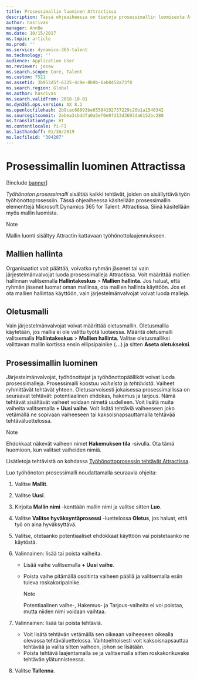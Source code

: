 ```yaml
---
title: Prosessimallin luominen Attractissa
description: Tässä ohjeaiheessa on tietoja prosessimallin luomisesta Attractissa.
author: hasrivas
manager: AnnBe
ms.date: 10/15/2017
ms.topic: article
ms.prod: ''
ms.service: dynamics-365-talent
ms.technology: ''
audience: Application User
ms.reviewer: josaw
ms.search.scope: Core, Talent
ms.custom: 7521
ms.assetid: 3b953d5f-6325-4c9e-8b9b-6ab0458a73f8
ms.search.region: Global
ms.author: hasrivas
ms.search.validFrom: 2018-10-01
ms.dyn365.ops.version: AX 8.1
ms.openlocfilehash: 2b9cac68093be65584192757229c20b1a1546342
ms.sourcegitcommit: 2ebea3cbddfa0a5ef0e0fd13d3693da6152bc288
ms.translationtype: HT
ms.contentlocale: fi-FI
ms.lasthandoff: 01/30/2019
ms.locfileid: "304207"
---
```

# <a name="create-a-process-template-in-attract"></a>Prosessimallin luominen Attractissa

[!include [banner](includes/banner.md)]

*Työhönoton prosessimalli* sisältää kaikki tehtävät, joiden on sisällyttävä työn työhönottoprosessiin. Tässä ohjeaiheessa käsitellään prosessimallin elementtejä Microsoft Dynamics 365 for Talent: Attractissa. Siinä käsitellään myös mallin luomista.

> [!NOTE]
> Mallin luonti sisältyy Attractin kattavaan työhönottolaajennukseen.

## <a name="template-management"></a>Mallien hallinta

Organisaatiot voit päättää, voivatko ryhmän jäsenet tai vain järjestelmänvalvojat luoda prosessimalleja Attractissa. Voit määrittää mallien hallinnan valitsemalla **Hallintakeskus** \> **Mallien hallinta**. Jos haluat, että ryhmän jäsenet luomat oman mallinsa, ota mallien hallinta käyttöön. Jos et ota mallien hallintaa käyttöön, vain järjestelmänvalvojat voivat luoda malleja.

## <a name="default-template"></a>Oletusmalli

Vain järjestelmänvalvojat voivat määrittää oletusmallin. Oletusmallia käytetään, jos mallia ei ole valittu työtä luotaessa. Määritä oletusmalli valitsemalla **Hallintakeskus** \> **Mallien hallinta**. Valitse oletusmalliksi valittavan mallin kortissa ensin ellipsipainike (**...**) ja sitten **Aseta oletukseksi**.

## <a name="create-a-process-template"></a>Prosessimallin luominen

Järjestelmänvalvojat, työhönottajat ja työhönottopäälliköt voivat luoda prosessimalleja. Prosessimalli koostuu *vaiheista* ja *tehtävistä*. Vaiheet ryhmittävät tehtävät yhteen. Oletusarvoisesti jokaisessa prosessimallissa on seuraavat tehtävät: potentiaalinen ehdokas, hakemus ja tarjous. Nämä tehtävät sisältävät vaiheet voidaan nimetä uudelleen. Voit lisätä muita vaiheita valitsemalla **+ Uusi vaihe**. Voit lisätä tehtäviä vaiheeseen joko vetämällä ne sopivaan vaiheeseen tai kaksoisnapsauttamalla tehtävää tehtäväluettelossa.

> [!NOTE]
> Ehdokkaat näkevät vaiheen nimet **Hakemuksen tila** -sivulla. Ota tämä huomioon, kun valitset vaiheiden nimiä.

Lisätietoja tehtävistä on kohdassa [Työhönottoprosessin tehtävät Attractissa](./activities-attract.md).

Luo työhönoton prosessimalli noudattamalla seuraavia ohjeita:

1. Valitse **Mallit**.
2. Valitse **Uusi**.
3. Kirjoita **Mallin nimi** -kenttään mallin nimi ja valitse sitten **Luo**.
4. Valitse **Valitse hyväksyntäprosessi** -luettelossa **Oletus**, jos haluat, että työ on aina hyväksyttävä.
5. Valitse, otetaanko potentiaaliset ehdokkaat käyttöön vai poistetaanko ne käytöstä.
6. Valinnainen: lisää tai poista vaiheita.

    - Lisää vaihe valitsemalla **+ Uusi vaihe**.
    - Poista vaihe pitämällä osoitinta vaiheen päällä ja valitsemalla esiin tuleva roskakoripainike.

        > [!NOTE]
        > Potentiaalinen vaihe-, Hakemus- ja Tarjous-vaiheita ei voi poistaa, mutta niiden nimi voidaan vaihtaa.

7. Valinnainen: lisää tai poista tehtäviä.

    - Voit lisätä tehtävän vetämällä sen oikeaan vaiheeseen oikealla olevassa tehtäväluettelossa. Vaihtoehtoisesti voit kaksoisnapsauttaa tehtävää ja valita sitten vaiheen, johon se lisätään.
    - Poista tehtävä laajentamalla se ja valitsemalla sitten roskakorikuvake tehtävän ylätunnisteessa.

8. Valitse **Tallenna**.
